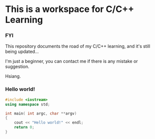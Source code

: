 # This is a workspace for C/C++ Learning

### FYI

This repository documents the road of my C/C++ learning, and it's still being updated...

I'm just a beginner, you can contact me if there is any mistake or suggestion.

Hsiang.


### Hello world!

```c++
#include <iostream>
using namespace std;

int main( int argc, char **argv)
{
    cout << "Hello world!" << endl;
    return 0;
}
```
